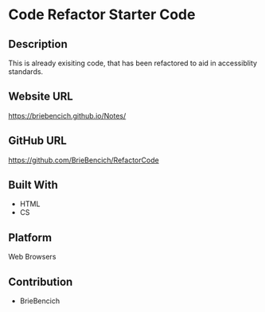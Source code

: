 # Code Refactor Starter Code

## Description

This is already exisiting code, that has been refactored to aid in accessiblity standards. 

## Website URL

https://briebencich.github.io/Notes/

## GitHub URL
https://github.com/BrieBencich/RefactorCode


## Built With

- HTML
- CS

## Platform

Web Browsers


## Contribution
- BrieBencich
